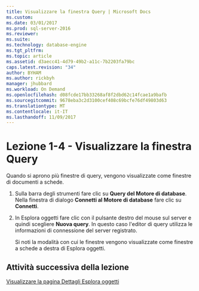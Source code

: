 ```yaml
---
title: Visualizzare la finestra Query | Microsoft Docs
ms.custom: 
ms.date: 03/01/2017
ms.prod: sql-server-2016
ms.reviewer: 
ms.suite: 
ms.technology: database-engine
ms.tgt_pltfrm: 
ms.topic: article
ms.assetid: d3aecc41-4d79-49b2-a11c-7b2203fa79bc
caps.latest.revision: "34"
author: BYHAM
ms.author: rickbyh
manager: jhubbard
ms.workload: On Demand
ms.openlocfilehash: d08fcde17bb33268af8f2dbd62c14fcae1a9bafb
ms.sourcegitcommit: 9678eba3c2d3100cef408c69bcfe76df49803d63
ms.translationtype: MT
ms.contentlocale: it-IT
ms.lasthandoff: 11/09/2017
---
```

# <a name="lesson-1-4---display-the-query-window"></a>Lezione 1-4 - Visualizzare la finestra Query
Quando si aprono più finestre di query, vengono visualizzate come finestre di documenti a schede.  
  
1.  Sulla barra degli strumenti fare clic su **Query del Motore di database**. Nella finestra di dialogo **Connetti al Motore di database** fare clic su **Connetti**.  
  
2.  In Esplora oggetti fare clic con il pulsante destro del mouse sul server e quindi scegliere **Nuova query**. In questo caso l'editor di query utilizza le informazioni di connessione del server registrato.  
  
    Si noti la modalità con cui le finestre vengono visualizzate come finestre a schede a destra di Esplora oggetti.  
  
## <a name="next-task-in-lesson"></a>Attività successiva della lezione  
[Visualizzare la pagina Dettagli Esplora oggetti](../../tools/sql-server-management-studio/lesson-1-5-show-the-object-explorer-details-page.md)  
  
  
  
